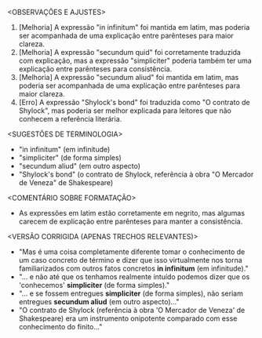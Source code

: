 <OBSERVAÇÕES E AJUSTES>
1. [Melhoria] A expressão "in infinitum" foi mantida em latim, mas poderia ser acompanhada de uma explicação entre parênteses para maior clareza.
2. [Melhoria] A expressão "secundum quid" foi corretamente traduzida com explicação, mas a expressão "simpliciter" poderia também ter uma explicação entre parênteses para consistência.
3. [Melhoria] A expressão "secundum aliud" foi mantida em latim, mas poderia ser acompanhada de uma explicação entre parênteses para maior clareza.
4. [Erro] A expressão "Shylock's bond" foi traduzida como "O contrato de Shylock", mas poderia ser melhor explicada para leitores que não conhecem a referência literária.

<SUGESTÕES DE TERMINOLOGIA>
- "in infinitum" (em infinitude)
- "simpliciter" (de forma simples)
- "secundum aliud" (em outro aspecto)
- "Shylock's bond" (o contrato de Shylock, referência à obra "O Mercador de Veneza" de Shakespeare)

<COMENTÁRIO SOBRE FORMATAÇÃO>
- As expressões em latim estão corretamente em negrito, mas algumas carecem de explicação entre parênteses para manter a consistência.

<VERSÃO CORRIGIDA (APENAS TRECHOS RELEVANTES)>
- "Mas é uma coisa completamente diferente tomar o conhecimento de um caso concreto de término e dizer que isso virtualmente nos torna familiarizados com outros fatos concretos **in infinitum** (em infinitude)."
- "... e não até que os tenhamos realmente intuído podemos dizer que os 'conhecemos' **simpliciter** (de forma simples)."
- "... e se fossem entregues **simpliciter** (de forma simples), não seriam entregues **secundum aliud** (em outro aspecto)..."
- "O contrato de Shylock (referência à obra 'O Mercador de Veneza' de Shakespeare) era um instrumento onipotente comparado com esse conhecimento do finito..."